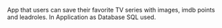 App that users can save their favorite TV series with images, imdb points and leadroles.
In Application as Database SQL used.
